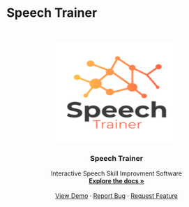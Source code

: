 # Speech Trainer

<!-- PROJECT LOGO -->
<br />
<p align="center">
  <a href="https://github.com/noambassat/NLP">
    <img src="Misc/Logo.png" alt="Logo" width="280" height="230">
  </a>

  <h3 align="center">Speech Trainer</h3>

  <p align="center">
    Interactive Speech Skill Improvment Software
    <br />
    <a href="https://github.com/noambassat/NLP/wiki"><strong>Explore the docs »</strong></a>
    <br />
    <br />
    <a href="https://github.com/noambassat/NLP/wiki/">View Demo</a>
    ·
    <a href="https://github.com/noambassat/NLP/issues">Report Bug</a>
    ·
    <a href="https://github.com/noambassat/NLP/issues">Request Feature</a>
  </p>
</p>

